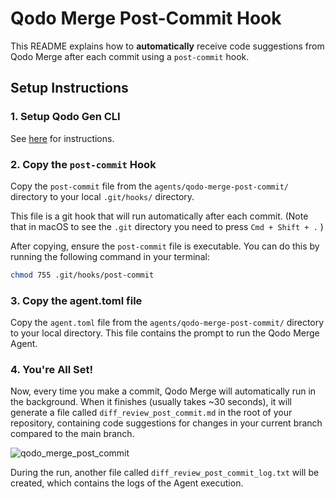 # Qodo Merge Post-Commit Hook

This README explains how to **automatically** receive code suggestions from Qodo Merge after each commit using a `post-commit` hook.

## Setup Instructions

### 1. Setup Qodo Gen CLI

See [here](https://github.com/qodo-ai/qodo-gen-cli?tab=readme-ov-file#installation) for instructions.


### 2. Copy the `post-commit` Hook

Copy the `post-commit` file from the `agents/qodo-merge-post-commit/` directory to your local `.git/hooks/` directory. 

This file is a git hook that will run automatically after each commit.
(Note that in macOS to see the `.git` directory you need to press `Cmd + Shift + .` )

After copying, ensure the `post-commit` file is executable. You can do this by running the following command in your terminal:

```bash
chmod 755 .git/hooks/post-commit
```

### 3. Copy the agent.toml file

Copy the `agent.toml` file from the `agents/qodo-merge-post-commit/` directory to your local directory. This file contains the prompt to run the Qodo Merge Agent.


### 4. You're All Set!

Now, every time you make a commit, Qodo Merge will automatically run in the background. When it finishes (usually takes ~30 seconds), it will generate a file called `diff_review_post_commit.md` in the root of your repository, containing code suggestions for changes in your current branch compared to the main branch.

![qodo_merge_post_commit](https://codium.ai/images/pr_agent/qodo_merge_post_commit.png)


During the run, another file called `diff_review_post_commit_log.txt` will be created, which contains the logs of the Agent execution.
